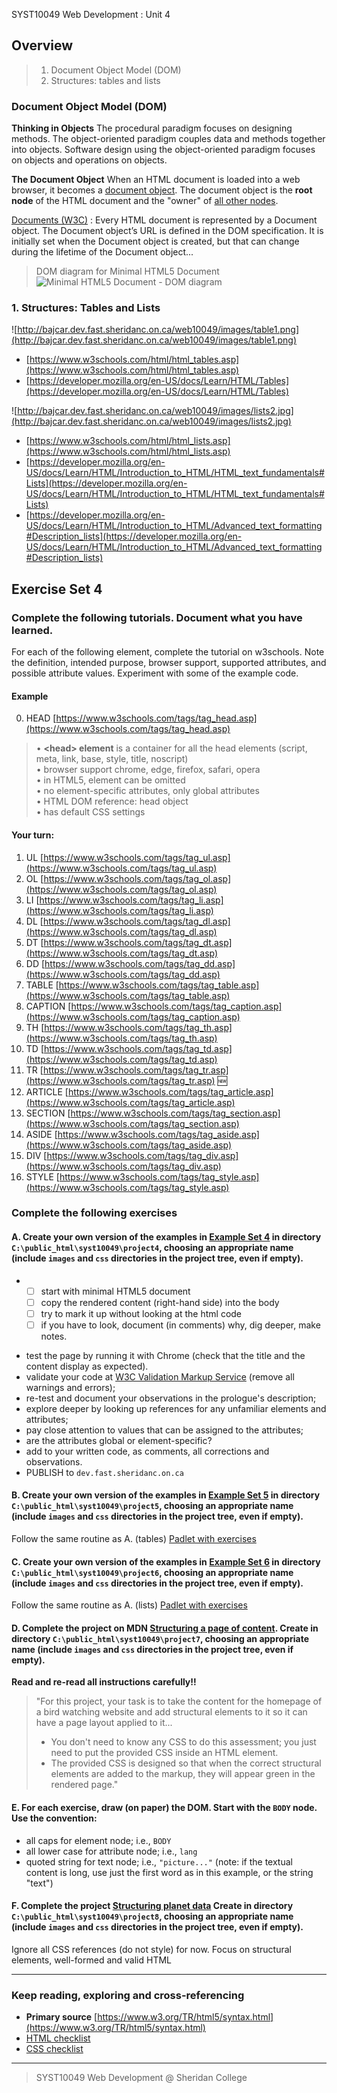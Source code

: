 SYST10049 Web Development
: Unit 4

## Overview
> 1. Document Object Model (DOM)
> 2. Structures: tables and lists


### Document Object Model (DOM)
**Thinking in Objects** The procedural paradigm focuses on designing methods. The object-oriented paradigm couples data and methods together into objects. Software design using the object-oriented paradigm focuses on objects and operations on objects.

**The Document Object** When an HTML document is loaded into a web browser, it becomes a  [document object](http://www.w3schools.com/jsref/dom_obj_document.asp). The document object is the **root node** of the HTML document and the "owner" of  [all other nodes](http://www.w3schools.com/jsref/dom_obj_document.asp).

[Documents (W3C)](https://www.w3.org/TR/html52/dom.html#documents)
: Every HTML document is represented by a Document object. The Document object’s URL is defined in the DOM specification. It is initially set when the Document object is created, but that can change during the lifetime of the Document object...


 >DOM diagram for Minimal HTML5 Document
![Minimal HTML5 Document - DOM diagram](http://bajcar.dev.fast.sheridanc.on.ca/project_assets/images10199/minHtml.svg)



### 1. Structures: Tables and Lists
![http://bajcar.dev.fast.sheridanc.on.ca/web10049/images/table1.png](http://bajcar.dev.fast.sheridanc.on.ca/web10049/images/table1.png)

* [https://www.w3schools.com/html/html_tables.asp](https://www.w3schools.com/html/html_tables.asp)
* [https://developer.mozilla.org/en-US/docs/Learn/HTML/Tables](https://developer.mozilla.org/en-US/docs/Learn/HTML/Tables)

![http://bajcar.dev.fast.sheridanc.on.ca/web10049/images/lists2.jpg](http://bajcar.dev.fast.sheridanc.on.ca/web10049/images/lists2.jpg)
* [https://www.w3schools.com/html/html_lists.asp](https://www.w3schools.com/html/html_lists.asp)
* [https://developer.mozilla.org/en-US/docs/Learn/HTML/Introduction_to_HTML/HTML_text_fundamentals#Lists](https://developer.mozilla.org/en-US/docs/Learn/HTML/Introduction_to_HTML/HTML_text_fundamentals#Lists)
* [https://developer.mozilla.org/en-US/docs/Learn/HTML/Introduction_to_HTML/Advanced_text_formatting#Description_lists](https://developer.mozilla.org/en-US/docs/Learn/HTML/Introduction_to_HTML/Advanced_text_formatting#Description_lists)

## Exercise Set 4

### Complete the following tutorials. Document what you have learned.
For each of the following element, complete the tutorial on w3schools.  Note the definition, intended purpose, browser support, supported attributes, and possible attribute values. Experiment with some of the example code.
#### Example
0. HEAD [https://www.w3schools.com/tags/tag_head.asp](https://www.w3schools.com/tags/tag_head.asp)
> &bull; **&lt;head> element** is a container for all the head elements (script, meta, link, base, style, title, noscript)<br> &bull; browser support chrome, edge, firefox, safari, opera<br> &bull; in HTML5, element can be omitted<br> &bull; no element-specific attributes, only global attributes<br> &bull; HTML DOM reference: head object<br> &bull; has default CSS settings

#### Your turn:
1. UL [https://www.w3schools.com/tags/tag_ul.asp](https://www.w3schools.com/tags/tag_ul.asp)
2. OL [https://www.w3schools.com/tags/tag_ol.asp](https://www.w3schools.com/tags/tag_ol.asp)
3. LI [https://www.w3schools.com/tags/tag_li.asp](https://www.w3schools.com/tags/tag_li.asp)
4. DL [https://www.w3schools.com/tags/tag_dl.asp](https://www.w3schools.com/tags/tag_dl.asp)
5. DT [https://www.w3schools.com/tags/tag_dt.asp](https://www.w3schools.com/tags/tag_dt.asp)
6. DD [https://www.w3schools.com/tags/tag_dd.asp](https://www.w3schools.com/tags/tag_dd.asp)
7. TABLE [https://www.w3schools.com/tags/tag_table.asp](https://www.w3schools.com/tags/tag_table.asp)
8. CAPTION [https://www.w3schools.com/tags/tag_caption.asp](https://www.w3schools.com/tags/tag_caption.asp)
9. TH [https://www.w3schools.com/tags/tag_th.asp](https://www.w3schools.com/tags/tag_th.asp)
10. TD [https://www.w3schools.com/tags/tag_td.asp](https://www.w3schools.com/tags/tag_td.asp)
11. TR [https://www.w3schools.com/tags/tag_tr.asp](https://www.w3schools.com/tags/tag_tr.asp) :new:
12. ARTICLE [https://www.w3schools.com/tags/tag_article.asp](https://www.w3schools.com/tags/tag_article.asp)
13. SECTION [https://www.w3schools.com/tags/tag_section.asp](https://www.w3schools.com/tags/tag_section.asp)
14. ASIDE [https://www.w3schools.com/tags/tag_aside.asp](https://www.w3schools.com/tags/tag_aside.asp)
15. DIV [https://www.w3schools.com/tags/tag_div.asp](https://www.w3schools.com/tags/tag_div.asp)
16. STYLE [https://www.w3schools.com/tags/tag_style.asp](https://www.w3schools.com/tags/tag_style.asp)


### Complete the following exercises

#### A. Create your own version of the examples in  [Example Set 4](http://bajcar.dev.fast.sheridanc.on.ca/web10049/gridCards_examples_04.html) in directory `C:\public_html\syst10049\project4`, choosing an appropriate name (include `images` and `css` directories in the project tree, even if empty).
-
	 - [ ] start with minimal HTML5 document
	 - [ ] copy the rendered content (right-hand side) into the body
	 - [ ] try to mark it up without looking at the html code
	 - [ ] if you have to look, document (in comments) why, dig deeper, make notes.
* test the page by running it with Chrome (check that the title and the content display as expected).
* validate your code at [W3C Validation Markup Service](https://validator.w3.org) (remove all warnings and errors);
* re-test and document your observations in the prologue's description;
* explore deeper by looking up references for any unfamiliar elements and attributes; 
* pay close attention to values that can be assigned to the attributes; 
* are the attributes global or element-specific?
* add to your written code, as comments, all corrections and observations.
* PUBLISH to `dev.fast.sheridanc.on.ca`


#### B. Create your own version of the examples in  [Example Set 5](http://bajcar.dev.fast.sheridanc.on.ca/web10049/gridCards_examples_05.html) in directory `C:\public_html\syst10049\project5`, choosing an appropriate name (include `images` and `css` directories in the project tree, even if empty). 
Follow the same routine as A. (tables)
[Padlet with exercises](https://padlet.com/ellen_bajcar/bbpo9guhtfxs)

#### C. Create your own version of the examples in  [Example Set 6](http://bajcar.dev.fast.sheridanc.on.ca/web10049/gridCards_examples_06.html) in directory `C:\public_html\syst10049\project6`, choosing an appropriate name (include `images` and `css` directories in the project tree, even if empty).
Follow the same routine as A. (lists)
[Padlet with exercises](https://padlet.com/ellen_bajcar/ofcrakue7fyy)

#### D. Complete the project on MDN [Structuring a page of content](https://developer.mozilla.org/en-US/docs/Learn/HTML/Introduction_to_HTML/Structuring_a_page_of_content). Create in directory `C:\public_html\syst10049\project7`, choosing an appropriate name (include `images` and `css` directories in the project tree, even if empty).
**Read and re-read all instructions carefully!!**
> "For this project, your task is to take the content for the homepage of a bird watching website and add structural elements to it so it can have a page layout applied to it...
> -   You don't need to know any CSS to do this assessment; you just need to put the provided CSS inside an HTML element.
> -   The provided CSS is designed so that when the correct structural elements are added to the markup, they will appear green in the rendered page."

#### E. For each exercise, draw (on paper) the DOM. Start with the `BODY` node. Use the convention:
* all caps for element node; i.e., `BODY`
* all lower case for attribute node; i.e., `lang`
* quoted string for text node; i.e., `"picture..."` (note: if the textual content is long, use just the first word as in this example, or the string "text")

#### F. Complete the project [Structuring planet data](https://developer.mozilla.org/en-US/docs/Learn/HTML/Tables/Structuring_planet_data) Create in directory `C:\public_html\syst10049\project8`, choosing an appropriate name (include `images` and `css` directories in the project tree, even if empty).
Ignore all CSS references (do not style) for now.  Focus on structural elements, well-formed and valid HTML

---

### Keep reading, exploring and cross-referencing
* **Primary source** [https://www.w3.org/TR/html5/syntax.html](https://www.w3.org/TR/html5/syntax.html)
* [HTML checklist](http://bajcar.dev.fast.sheridanc.on.ca/web10049/checklists/htmlSheet.html)
* [CSS checklist](http://bajcar.dev.fast.sheridanc.on.ca/web10049/checklists/cssSheet.html)

---
> SYST10049 Web Development @ Sheridan College
